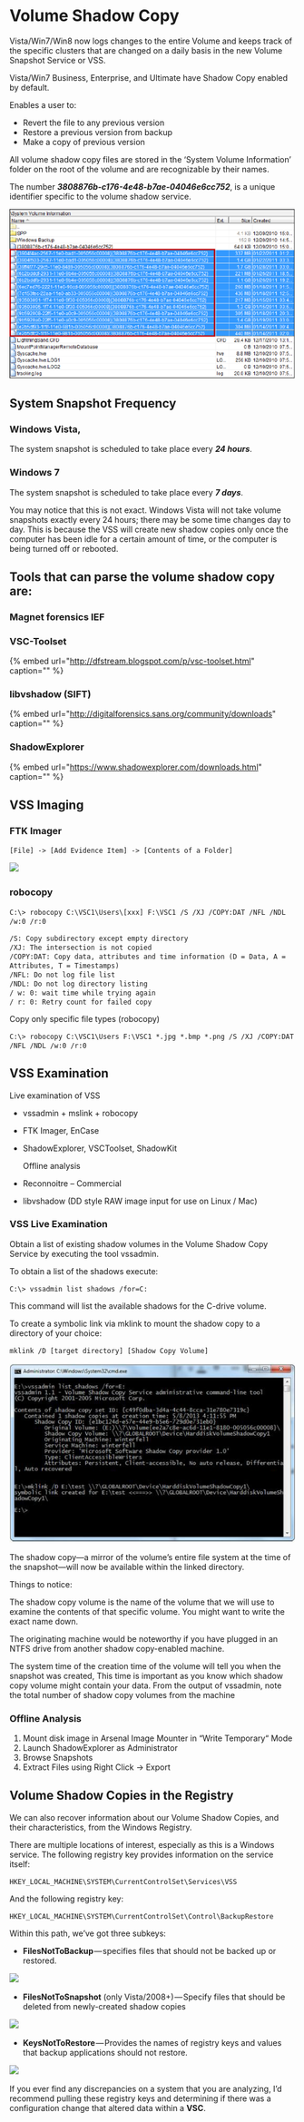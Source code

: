 # Volume Shadow Copy

Vista/Win7/Win8 now logs changes to the entire Volume and keeps track of the specific clusters that are changed on a daily basis in the new Volume Snapshot Service or VSS.

Vista/Win7 Business, Enterprise, and Ultimate have Shadow Copy enabled by default.

Enables a user to:

* Revert the file to any previous version 
* Restore a previous version from backup 
* Make a copy of previous version 

All volume shadow copy files are stored in the ‘System Volume Information’ folder on the root of the volume and are recognizable by their names.

The number _**3808876b-c176-4e48-b7ae-04046e6cc752**_, is a unique identifier specific to the volume shadow service.

![](../.gitbook/assets/vss.png)

## System Snapshot Frequency

### Windows Vista,

The system snapshot is scheduled to take place every _**24 hours**_.

### Windows 7

The system snapshot is scheduled to take place every _**7 days**_.

You may notice that this is not exact. Windows Vista will not take volume snapshots exactly every 24 hours; there may be some time changes day to day. This is because the VSS will create new shadow copies only once the computer has been idle for a certain amount of time, or the computer is being turned off or rebooted.

## Tools that can parse the volume shadow copy are:

### Magnet forensics IEF

### VSC-Toolset

{% embed url="http://dfstream.blogspot.com/p/vsc-toolset.html" caption="" %}

### libvshadow \(SIFT\)

{% embed url="http://digitalforensics.sans.org/community/downloads" caption="" %}

### ShadowExplorer

{% embed url="https://www.shadowexplorer.com/downloads.html" caption="" %}

## VSS Imaging

### FTK Imager

```text
[File] -> [Add Evidence Item] -> [Contents of a Folder]
```

![](../.gitbook/assets/vss_imaging.emf)

### robocopy

```text
C:\> robocopy C:\VSC1\Users\[xxx] F:\VSC1 /S /XJ /COPY:DAT /NFL /NDL /w:0 /r:0
```

```text
/S: Copy subdirectory except empty directory
/XJ: The intersection is not copied
/COPY:DAT: Copy data, attributes and time information (D = Data, A = Attributes, T = Timestamps)
/NFL: Do not log file list
/NDL: Do not log directory listing
/ w: 0: wait time while trying again
/ r: 0: Retry count for failed copy
```

Copy only specific file types \(robocopy\)

```text
C:\> robocopy C:\VSC1\Users F:\VSC1 *.jpg *.bmp *.png /S /XJ /COPY:DAT /NFL /NDL /w:0 /r:0
```

## VSS Examination

Live examination of VSS

* vssadmin + mslink + robocopy 
* FTK Imager, EnCase 
* ShadowExplorer, VSCToolset, ShadowKit

  Offline analysis

* Reconnoitre – Commercial
* libvshadow \(DD style RAW image input for use on Linux / Mac\)

### VSS Live Examination

Obtain a list of existing shadow volumes in the Volume Shadow Copy Service by executing the tool vssadmin.

To obtain a list of the shadows execute:

```text
C:\> vssadmin list shadows /for=C:
```

This command will list the available shadows for the C-drive volume.

To create a symbolic link via mklink to mount the shadow copy to a directory of your choice:

```text
mklink /D [target directory] [Shadow Copy Volume]
```

![](../.gitbook/assets/vssadmin.png)

The shadow copy—a mirror of the volume’s entire file system at the time of the snapshot—will now be available within the linked directory.

Things to notice:

The shadow copy volume is the name of the volume that we will use to examine the contents of that specific volume. You might want to write the exact name down.

The originating machine would be noteworthy if you have plugged in an NTFS drive from another shadow copy-enabled machine.

The system time of the creation time of the volume will tell you when the snapshot was created, This time is important as you know which shadow copy volume might contain your data. From the output of vssadmin, note the total number of shadow copy volumes from the machine

### Offline Analysis

1. Mount disk image in Arsenal Image Mounter in “Write Temporary“ Mode
2. Launch ShadowExplorer as Administrator
3. Browse Snapshots
4. Extract Files using Right Click -&gt; Export  

## Volume Shadow Copies in the Registry

We can also recover information about our Volume Shadow Copies, and their characteristics, from the Windows Registry.

There are multiple locations of interest, especially as this is a Windows service. The following registry key provides information on the service itself:

```text
HKEY_LOCAL_MACHINE\SYSTEM\CurrentControlSet\Services\VSS
```

And the following registry key:

```text
HKEY_LOCAL_MACHINE\SYSTEM\CurrentControlSet\Control\BackupRestore
```

Within this path, we’ve got three subkeys:

* **FilesNotToBackup** — specifies files that should not be backed up or restored.

![](https://cdn-images-1.medium.com/max/800/1*h0eanKZRWGlAHpF83ngD4A.png)

* **FilesNotToSnapshot** \(only Vista/2008+\) — Specify files that should be deleted from newly-created shadow copies

![](https://cdn-images-1.medium.com/max/800/1*wgJ2jMEQiD_ITHAOACSGcg.png)

* **KeysNotToRestore** — Provides the names of registry keys and values that backup applications should not restore.

![](https://cdn-images-1.medium.com/max/800/1*5B_Ixpyn2paMOCllAY2exg.png)

If you ever find any discrepancies on a system that you are analyzing, I’d recommend pulling these registry keys and determining if there was a configuration change that altered data within a **VSC**.

